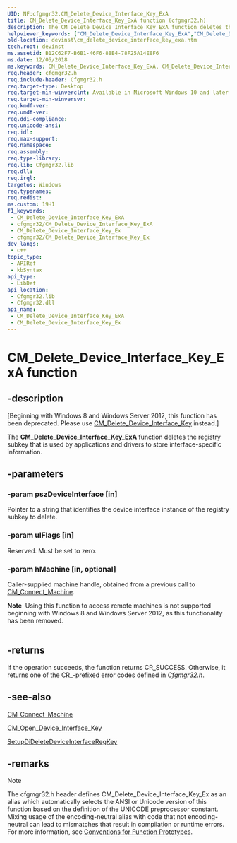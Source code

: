 ```yaml
---
UID: NF:cfgmgr32.CM_Delete_Device_Interface_Key_ExA
title: CM_Delete_Device_Interface_Key_ExA function (cfgmgr32.h)
description: The CM_Delete_Device_Interface_Key_ExA function deletes the registry subkey that is used by applications and drivers to store interface-specific information.
helpviewer_keywords: ["CM_Delete_Device_Interface_Key_ExA","CM_Delete_Device_Interface_Key_ExA function [Device and Driver Installation]","cfgmgr32/CM_Delete_Device_Interface_Key_ExA","devinst.cm_delete_device_interface_key_exa"]
old-location: devinst\cm_delete_device_interface_key_exa.htm
tech.root: devinst
ms.assetid: B12C62F7-B6B1-46F6-88B4-78F25A14E8F6
ms.date: 12/05/2018
ms.keywords: CM_Delete_Device_Interface_Key_ExA, CM_Delete_Device_Interface_Key_ExA function [Device and Driver Installation], cfgmgr32/CM_Delete_Device_Interface_Key_ExA, devinst.cm_delete_device_interface_key_exa
req.header: cfgmgr32.h
req.include-header: Cfgmgr32.h
req.target-type: Desktop
req.target-min-winverclnt: Available in Microsoft Windows 10 and later versions of Windows.
req.target-min-winversvr: 
req.kmdf-ver: 
req.umdf-ver: 
req.ddi-compliance: 
req.unicode-ansi: 
req.idl: 
req.max-support: 
req.namespace: 
req.assembly: 
req.type-library: 
req.lib: Cfgmgr32.lib
req.dll: 
req.irql: 
targetos: Windows
req.typenames: 
req.redist: 
ms.custom: 19H1
f1_keywords:
 - CM_Delete_Device_Interface_Key_ExA
 - cfgmgr32/CM_Delete_Device_Interface_Key_ExA
 - CM_Delete_Device_Interface_Key_Ex
 - cfgmgr32/CM_Delete_Device_Interface_Key_Ex
dev_langs:
 - c++
topic_type:
 - APIRef
 - kbSyntax
api_type:
 - LibDef
api_location:
 - Cfgmgr32.lib
 - Cfgmgr32.dll
api_name:
 - CM_Delete_Device_Interface_Key_ExA
 - CM_Delete_Device_Interface_Key_Ex
---
```


# CM_Delete_Device_Interface_Key_ExA function


## -description

<p class="CCE_Message">[Beginning with Windows 8 and Windows Server 2012, this function has been deprecated.  Please use <a href="/windows/desktop/api/cfgmgr32/nf-cfgmgr32-cm_delete_device_interface_keyw">CM_Delete_Device_Interface_Key</a> instead.]

The <b>CM_Delete_Device_Interface_Key_ExA</b> function deletes the registry subkey that is used by applications and drivers to store interface-specific information.

## -parameters

### -param pszDeviceInterface [in]

Pointer to a string that identifies the device interface instance of the registry subkey to delete.

### -param ulFlags [in]

Reserved. Must be set to zero.

### -param hMachine [in, optional]

Caller-supplied machine handle, obtained from a previous call to <a href="/windows/desktop/api/cfgmgr32/nf-cfgmgr32-cm_connect_machinew">CM_Connect_Machine</a>.

<div class="alert"><b>Note</b>  Using this function to access remote machines is not supported beginning with Windows 8 and Windows Server 2012, as this functionality has been removed.</div>
<div> </div>

## -returns

If the operation succeeds, the function returns CR_SUCCESS. Otherwise, it returns one of the CR_-prefixed error codes defined in <i>Cfgmgr32.h</i>.

## -see-also

<a href="/windows/desktop/api/cfgmgr32/nf-cfgmgr32-cm_connect_machinew">CM_Connect_Machine</a>



<a href="/windows/desktop/api/cfgmgr32/nf-cfgmgr32-cm_open_device_interface_keyw">CM_Open_Device_Interface_Key</a>



<a href="/windows/desktop/api/setupapi/nf-setupapi-setupdideletedeviceinterfaceregkey">SetupDiDeleteDeviceInterfaceRegKey</a>

## -remarks

> [!NOTE]
> The cfgmgr32.h header defines CM_Delete_Device_Interface_Key_Ex as an alias which automatically selects the ANSI or Unicode version of this function based on the definition of the UNICODE preprocessor constant. Mixing usage of the encoding-neutral alias with code that not encoding-neutral can lead to mismatches that result in compilation or runtime errors. For more information, see [Conventions for Function Prototypes](/windows/win32/intl/conventions-for-function-prototypes).

